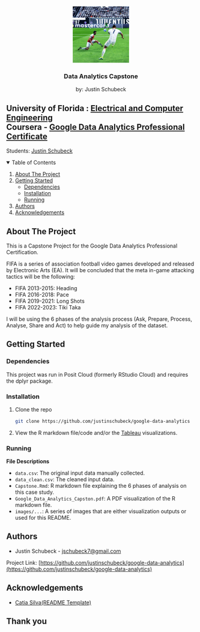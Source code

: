 <!-- PROJECT LOGO -->
<br />
<p align="center">
  <img src="images/fifa.jpg" alt="Logo" width="150" height="150">

  <h3 align="center">Data Analytics Capstone</h3>
  <p align="center">
    by: Justin Schubeck
  </p>
</p>

## University of Florida : [Electrical and Computer Engineering](https://www.ece.ufl.edu/)<br />Coursera - [Google Data Analytics Professional Certificate](https://www.credly.com/badges/3de9ae30-4dfb-4c81-b3ba-b8c715fb7411/linked_in_profile)
Students: [Justin Schubeck](https://www.linkedin.com/in/justinschubeck/) <br />

<!-- TABLE OF CONTENTS -->
<details open="open">
  <summary>Table of Contents</summary>
  <ol>
    <li>
      <a href="#about-the-project">About The Project</a>
    </li>
    <li>
      <a href="#getting-started">Getting Started</a>
      <ul>
        <li><a href="#dependencies">Dependencies</a></li>
        <li><a href="#installation">Installation</a></li>
        <li><a href="#running">Running</a></li>
      </ul>
    </li>
    <li><a href="#authors">Authors</a></li>
    <li><a href="#acknowledgements">Acknowledgements</a></li>
  </ol>
</details>



<!-- ABOUT THE PROJECT -->
## About The Project
This is a Capstone Project for the Google Data Analytics Professional Certification.

FIFA is a series of association football video games developed and released by Electronic Arts (EA). It will be concluded that the meta in-game attacking tactics will be the following:

* FIFA 2013-2015: Heading
* FIFA 2016-2018: Pace
* FIFA 2019-2021: Long Shots
* FIFA 2022-2023: Tiki Taka

I will be using the 6 phases of the analysis process (Ask, Prepare, Process, Analyse, Share and Act) to help guide my analysis of the dataset.

<!-- GETTING STARTED -->
## Getting Started

### Dependencies
This project was run in Posit Cloud (formerly RStudio Cloud) and requires the dplyr package. 

### Installation

1. Clone the repo
   ```sh
   git clone https://github.com/justinschubeck/google-data-analytics
   ```
2. View the R markdown file/code and/or the [Tableau](https://public.tableau.com/views/Google-Data-Analytics/Data?:language=en-US&:display_count=n&:origin=viz_share_link) visualizations. 

### Running

**File Descriptions**
* ```data.csv```: The original input data manually collected.
* ```data_clean.csv```: The cleaned input data.
* ```Capstone.Rmd```: R markdown file explaining the 6 phases of analysis on this case study. 
* ```Google_Data_Analytics_Capston.pdf```: A PDF visualization of the R markdown file. 
* ```images/...```: A series of images that are either visualization outputs or used for this README.

<!-- Authors -->
## Authors

* Justin Schubeck - jschubeck7@gmail.com

Project Link: [https://github.com/justinschubeck/google-data-analytics](https://github.com/justinschubeck/google-data-analytics)


<!-- ACKNOWLEDGEMENTS -->
## Acknowledgements

* [Catia Silva(README Template)](https://faculty.eng.ufl.edu/catia-silva/)

## Thank you
